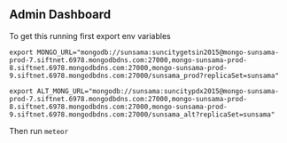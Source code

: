 ## Admin Dashboard

To get this running first export env variables

`export MONGO_URL="mongodb://sunsama:suncitygetsin2015@mongo-sunsama-prod-7.siftnet.6978.mongodbdns.com:27000,mongo-sunsama-prod-8.siftnet.6978.mongodbdns.com:27000,mongo-sunsama-prod-9.siftnet.6978.mongodbdns.com:27000/sunsama_prod?replicaSet=sunsama"`

`export ALT_MONG_URL="mongodb://sunsama:suncitypdx2015@mongo-sunsama-prod-7.siftnet.6978.mongodbdns.com:27000,mongo-sunsama-prod-8.siftnet.6978.mongodbdns.com:27000,mongo-sunsama-prod-9.siftnet.6978.mongodbdns.com:27000/sunsama_alt?replicaSet=sunsama"`

Then run `meteor`
